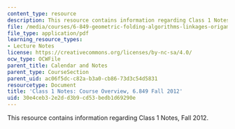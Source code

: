 ```yaml
---
content_type: resource
description: This resource contains information regarding Class 1 Notes, Fall 2012.
file: /media/courses/6-849-geometric-folding-algorithms-linkages-origami-polyhedra-fall-2012/30e4ceb32e2dd3b9cd53bedb1d69290e_MIT6_849F12_C01.pdf
file_type: application/pdf
learning_resource_types:
- Lecture Notes
license: https://creativecommons.org/licenses/by-nc-sa/4.0/
ocw_type: OCWFile
parent_title: Calendar and Notes
parent_type: CourseSection
parent_uid: ac06f5dc-c82a-b3a0-cb86-73d3c54d5831
resourcetype: Document
title: 'Class 1 Notes: Course Overview, 6.849 Fall 2012'
uid: 30e4ceb3-2e2d-d3b9-cd53-bedb1d69290e
---
```

This resource contains information regarding Class 1 Notes, Fall 2012.